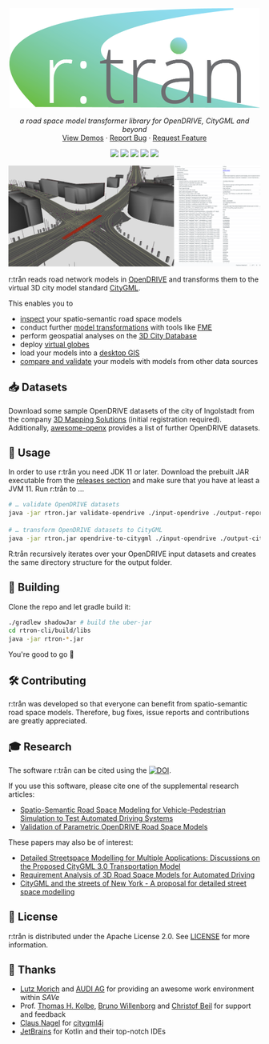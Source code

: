 <p align="center"><a href="https://rtron.io" target="_blank" rel="noopener noreferrer"><img width="500" src="https://raw.githubusercontent.com/tum-gis/rtron-site/main/public/logo.png" alt="rtron logo"></a></p>

<p align="center">
    <em>a road space model transformer library for OpenDRIVE, CityGML and beyond</em>
    <br />
    <a href="https://rtron.io">View Demos</a>
    ·
    <a href="https://github.com/tum-gis/rtron/issues">Report Bug</a>
    ·
    <a href="https://github.com/tum-gis/rtron/issues">Request Feature</a>
</p>

<p align="center">
    <a href="https://search.maven.org/search?q=io.rtron" title="Latest Release"><img src="https://img.shields.io/maven-central/v/io.rtron/rtron-main?style=for-the-badge"></a>
    <a href="https://github.com/tum-gis/rtron/actions/workflows/build-rtron.yml" title="Build Status"><img src="https://img.shields.io/github/actions/workflow/status/tum-gis/rtron/build-rtron.yml?branch=main&style=for-the-badge"></a>
    <a href="https://github.com/tum-gis/rtron/issues" title="Open Issues"><img src="https://img.shields.io/github/issues/tum-gis/rtron?style=for-the-badge&logo=Github"></a>
    <a title="Language"><img src="https://img.shields.io/github/languages/top/tum-gis/rtron.svg?style=for-the-badge&logo=Kotlin&logoColor=white"></a>
    <a href="./LICENSE" title="License"><img src="https://img.shields.io/github/license/tum-gis/rtron.svg?style=for-the-badge&logo=Apache"></a>
</p>

![rtron preview](https://raw.githubusercontent.com/tum-gis/rtron-site/main/public/rtron/rtron-preview.png)

r:trån reads road network models in [OpenDRIVE](https://www.asam.net/standards/detail/opendrive) and transforms them to the virtual 3D city model standard [CityGML](https://www.opengeospatial.org/standards/citygml).

This enables you to

* [inspect](https://rtron.io/demos/model-inspection) your spatio-semantic road space models
* conduct further [model transformations](https://rtron.io/demos/model-transformations) with tools like [FME](https://www.safe.com/fme/)
* perform geospatial analyses on the [3D City Database](https://rtron.io/demos/3dcitydb)
* deploy [virtual globes](https://rtron.io/demos/web-map)
* load your models into a [desktop GIS](https://rtron.io/demos/desktop-gis)
* [compare and validate](https://rtron.io/demos/model-validation) your models with models from other data sources

## :inbox_tray: Datasets

Download some sample OpenDRIVE datasets of the city of Ingolstadt from the company [3D Mapping Solutions](https://www.3d-mapping.de/en/customer-area/demo-data) (initial registration required).
Additionally, [awesome-openx](https://github.com/b-schwab/awesome-openx#datasets) provides a list of further OpenDRIVE datasets.

## :rocket: Usage

In order to use r:trån you need JDK 11 or later.
Download the prebuilt JAR executable from the [releases section](https://github.com/tum-gis/rtron/releases/latest) and make sure that you have at least a JVM 11.
Run r:trån to ...

```bash
# … validate OpenDRIVE datasets
java -jar rtron.jar validate-opendrive ./input-opendrive ./output-reports

# … transform OpenDRIVE datasets to CityGML
java -jar rtron.jar opendrive-to-citygml ./input-opendrive ./output-citygml
```

R:trån recursively iterates over your OpenDRIVE input datasets and creates the same directory structure for the output folder.

## :construction_worker: Building

Clone the repo and let gradle build it:

```bash
./gradlew shadowJar # build the uber-jar
cd rtron-cli/build/libs
java -jar rtron-*.jar
```

You're good to go :muscle:


## :hammer_and_wrench: Contributing

r:trån was developed so that everyone can benefit from spatio-semantic road space models.
Therefore, bug fixes, issue reports and contributions are greatly appreciated.

## :mortar_board: Research

The software r:trån can be cited using the [![DOI](https://zenodo.org/badge/258142903.svg)](https://zenodo.org/badge/latestdoi/258142903).

If you use this software, please cite one of the supplemental research articles:
- [Spatio-Semantic Road Space Modeling for Vehicle-Pedestrian Simulation to Test Automated Driving Systems](https://doi.org/10.3390/su12093799)
- [Validation of Parametric OpenDRIVE Road Space Models](https://doi.org/10.5194/isprs-annals-X-4-W2-2022-257-2022)

These papers may also be of interest:
* [Detailed Streetspace Modelling for Multiple Applications: Discussions on the Proposed CityGML 3.0 Transportation Model](https://doi.org/https://doi.org/10.3390/ijgi9100603)
* [Requirement Analysis of 3D Road Space Models for Automated Driving](https://doi.org/10.5194/isprs-annals-IV-4-W8-99-2019)
* [CityGML and the streets of New York - A proposal for detailed street space modelling](https://doi.org/10.5194/isprs-annals-IV-4-W5-9-2017)

## :memo: License

r:trån is distributed under the Apache License 2.0. See [LICENSE](LICENSE) for more information.

## :handshake: Thanks

- [Lutz Morich](https://www.linkedin.com/in/lutz-morich-in/) and [AUDI AG](https://github.com/audi) for providing an awesome work environment within *SAVe*
- Prof. [Thomas H. Kolbe](https://www.asg.ed.tum.de/en/gis/our-team/staff/prof-thomas-h-kolbe/), [Bruno Willenborg](https://www.asg.ed.tum.de/en/gis/our-team/staff/bruno-willenborg/) and [Christof Beil](https://www.asg.ed.tum.de/en/gis/our-team/staff/christof-beil/) for support and feedback
- [Claus Nagel](https://github.com/clausnagel) for [citygml4j](https://github.com/citygml4j/citygml4j)
- [JetBrains](https://github.com/JetBrains) for Kotlin and their top-notch IDEs
